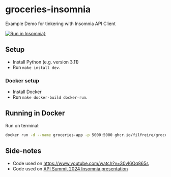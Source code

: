 # groceries-insomnia

Example Demo for tinkering with Insomnia API Client

[![Run in Insomnia}](https://insomnia.rest/images/run.svg)](https://insomnia.rest/run/?label=Groceries%20API&uri=https%3A%2F%2Fraw.githubusercontent.com%2Ffilfreire%2Fgroceries-insomnia%2Fmain%2Finsomnia-workspace.yaml)

## Setup

- Install Python (e.g. version 3.11)
- Run `make install dev`.

### Docker setup

- Install Docker
- Run `make docker-build docker-run`.

## Running in Docker

Run on terminal:

```bash
docker run -d --name groceries-app -p 5000:5000 ghcr.io/filfreire/groceries-insomnia:latest
```

## Side-notes

- Code used on <https://www.youtube.com/watch?v=30vI6Oq865s>
- Code used on [API Summit 2024 Insomnia presentation](https://konghq.com/events/conferences/api-summit/agenda)
